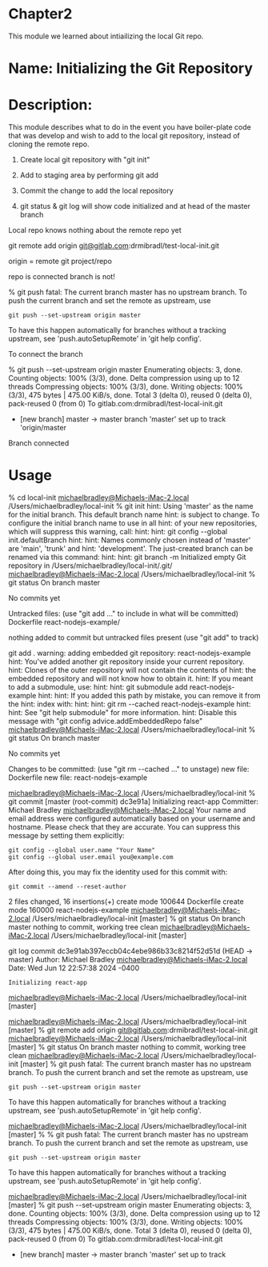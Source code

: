 # Chapter2
This module we learned about intiailizing the local Git repo.

# Name: Initializing the Git Repository

# Description: 

This module describes what to do in the event you have boiler-plate code that was develop and wish to add to the local git repository, instead of cloning the remote repo.

1. Create local git repository with "git init"

2. Add to staging area by performing git add

3. Commit the change to add the local repository

4. git status & git log will show code initialized and at head of the master branch

Local repo knows nothing about the remote repo yet

git remote add origin git@gitlab.com:drmibradl/test-local-init.git

origin = remote git project/repo

repo is connected
branch is not!

% git push
fatal: The current branch master has no upstream branch.
To push the current branch and set the remote as upstream, use

    git push --set-upstream origin master

To have this happen automatically for branches without a tracking
upstream, see 'push.autoSetupRemote' in 'git help config'.

To connect the branch

% git push --set-upstream origin master
Enumerating objects: 3, done.
Counting objects: 100% (3/3), done.
Delta compression using up to 12 threads
Compressing objects: 100% (3/3), done.
Writing objects: 100% (3/3), 475 bytes | 475.00 KiB/s, done.
Total 3 (delta 0), reused 0 (delta 0), pack-reused 0 (from 0)
To gitlab.com:drmibradl/test-local-init.git
 * [new branch]      master -> master
branch 'master' set up to track 'origin/master

Branch connected




# Usage

% cd local-init 
michaelbradley@Michaels-iMac-2.local /Users/michaelbradley/local-init 
% git init
hint: Using 'master' as the name for the initial branch. This default branch name
hint: is subject to change. To configure the initial branch name to use in all
hint: of your new repositories, which will suppress this warning, call:
hint:
hint: 	git config --global init.defaultBranch <name>
hint:
hint: Names commonly chosen instead of 'master' are 'main', 'trunk' and
hint: 'development'. The just-created branch can be renamed via this command:
hint:
hint: 	git branch -m <name>
Initialized empty Git repository in /Users/michaelbradley/local-init/.git/
michaelbradley@Michaels-iMac-2.local /Users/michaelbradley/local-init 
% git status
On branch master

No commits yet

Untracked files:
  (use "git add <file>..." to include in what will be committed)
	Dockerfile
	react-nodejs-example/

nothing added to commit but untracked files present (use "git add" to track)

git add . 
warning: adding embedded git repository: react-nodejs-example
hint: You've added another git repository inside your current repository.
hint: Clones of the outer repository will not contain the contents of
hint: the embedded repository and will not know how to obtain it.
hint: If you meant to add a submodule, use:
hint:
hint: 	git submodule add <url> react-nodejs-example
hint:
hint: If you added this path by mistake, you can remove it from the
hint: index with:
hint:
hint: 	git rm --cached react-nodejs-example
hint:
hint: See "git help submodule" for more information.
hint: Disable this message with "git config advice.addEmbeddedRepo false"
michaelbradley@Michaels-iMac-2.local /Users/michaelbradley/local-init 
% git status
On branch master

No commits yet

Changes to be committed:
  (use "git rm --cached <file>..." to unstage)
	new file:   Dockerfile
	new file:   react-nodejs-example

michaelbradley@Michaels-iMac-2.local /Users/michaelbradley/local-init 
% git commit
[master (root-commit) dc3e91a] Initializing react-app
 Committer: Michael Bradley <michaelbradley@Michaels-iMac-2.local>
Your name and email address were configured automatically based
on your username and hostname. Please check that they are accurate.
You can suppress this message by setting them explicitly:

    git config --global user.name "Your Name"
    git config --global user.email you@example.com

After doing this, you may fix the identity used for this commit with:

    git commit --amend --reset-author

 2 files changed, 16 insertions(+)
 create mode 100644 Dockerfile
 create mode 160000 react-nodejs-example
michaelbradley@Michaels-iMac-2.local /Users/michaelbradley/local-init [master]
% git status
On branch master
nothing to commit, working tree clean
michaelbradley@Michaels-iMac-2.local /Users/michaelbradley/local-init [master]

 git log
commit dc3e91ab397eccb04c4ebe986b33c8214f52d51d (HEAD -> master)
Author: Michael Bradley <michaelbradley@Michaels-iMac-2.local>
Date:   Wed Jun 12 22:57:38 2024 -0400

    Initializing react-app
michaelbradley@Michaels-iMac-2.local /Users/michaelbradley/local-init [master]

michaelbradley@Michaels-iMac-2.local /Users/michaelbradley/local-init [master]
% git remote add origin git@gitlab.com:drmibradl/test-local-init.git
michaelbradley@Michaels-iMac-2.local /Users/michaelbradley/local-init [master]
% git status
On branch master
nothing to commit, working tree clean
michaelbradley@Michaels-iMac-2.local /Users/michaelbradley/local-init [master]
% git push
fatal: The current branch master has no upstream branch.
To push the current branch and set the remote as upstream, use

    git push --set-upstream origin master

To have this happen automatically for branches without a tracking
upstream, see 'push.autoSetupRemote' in 'git help config'.

michaelbradley@Michaels-iMac-2.local /Users/michaelbradley/local-init [master]
% % git push
fatal: The current branch master has no upstream branch.
To push the current branch and set the remote as upstream, use

    git push --set-upstream origin master

To have this happen automatically for branches without a tracking
upstream, see 'push.autoSetupRemote' in 'git help config'.

michaelbradley@Michaels-iMac-2.local /Users/michaelbradley/local-init [master]
% git push --set-upstream origin master
Enumerating objects: 3, done.
Counting objects: 100% (3/3), done.
Delta compression using up to 12 threads
Compressing objects: 100% (3/3), done.
Writing objects: 100% (3/3), 475 bytes | 475.00 KiB/s, done.
Total 3 (delta 0), reused 0 (delta 0), pack-reused 0 (from 0)
To gitlab.com:drmibradl/test-local-init.git
 * [new branch]      master -> master
branch 'master' set up to track 